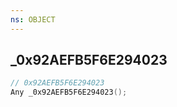 ```yaml
---
ns: OBJECT
---
```

## _0x92AEFB5F6E294023

```c
// 0x92AEFB5F6E294023
Any _0x92AEFB5F6E294023();
```

